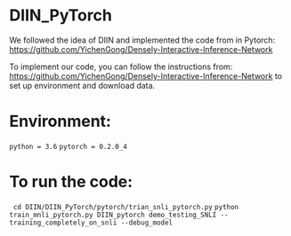 # DIIN_PyTorch

  We followed the idea of DIIN and implemented the code from in Pytorch: https://github.com/YichenGong/Densely-Interactive-Inference-Network

  To implement our code, you can follow the instructions from: https://github.com/YichenGong/Densely-Interactive-Inference-Network to set up environment and download data.

# Environment:
``python = 3.6``
``pytorch = 0.2.0_4``

# To run the code: 
 
`` cd DIIN/DIIN_PyTorch/pytorch/trian_snli_pytorch.py``
``python train_mnli_pytorch.py DIIN_pytorch demo_testing_SNLI --training_completely_on_snli --debug_model ``
